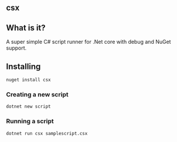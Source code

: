 ## csx



## What is it?

A super simple C# script runner for .Net core with debug and NuGet support.



## Installing 

```shell
nuget install csx
```



### Creating a new script

```shell
dotnet new script 
```

### Running a script 

```
dotnet run csx samplescript.csx
```





